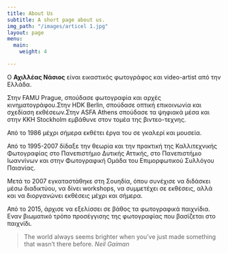 ```yaml
---
title: About Us
subtitle: A short page about us.
img_path: "/images/articel 1.jpg"
layout: page
menu:
  main:
    weight: 4

---
```

Ο **Αχιλλέας Νάσιος** είναι εικαστικός φωτογράφος και video-artist από την Ελλάδα.

Στην FAMU Prague, σπούδασε φωτογραφία και αρχές κινηματογράφου.Στην HDK Berlin, σπούδασε οπτική επικοινωνία και σχεδίαση εκθέσεων.Στην ASFA Athens σπούδασε τα ψηφιακά μέσα και στην KKH Stockholm εμβάθυνε στον τομέα της βιντεο-τεχνης.

Από το 1986 μέχρι σήμερα εκθέτει έργα του σε γκαλερί και μουσεία.

Από το 1995-2007 δίδαξε την θεωρία και την πρακτική της Καλλιτεχνικής Φωτογραφίας στο Πανεπιστήμιο Δυτικής Αττικής, στο Πανεπιστήμιο Ιωαννίνων και στην Φωτογραφική Ομάδα του Επιμορφωτικού Συλλόγου Παιανίας. 

Μετά το 2007 εγκαταστάθηκε στη Σουηδία, όπου συνέχισε να διδάσκει μέσω διαδικτύου, να δίνει workshops, να συμμετέχει σε εκθέσεις, αλλά και να διοργανώνει εκθέσεις μέχρι και σήμερα.

Από το 2015, άρχισε να εξελίσσει σε βάθος τα φωτογραφικά παιχνίδια. Εναν βιωματικό τρόπο προσέγγισης της φωτογραφίας που βασίζεται στο παιχνίδι.

> The world always seems brighter when you’ve just made something that wasn’t there before. <cite>Neil Gaiman</cite>